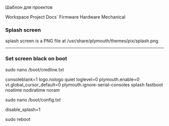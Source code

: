Шаблон для проектов

Workspace
	Project 
		Docs`
		Firmware
		Hardware
		Mechanical
		
		
###   Splash screen
splash screen is a PNG file at /usr/share/plymouth/themes/pix/splash.png
 
---
### Set screen black on boot

sudo nano /boot/cmdline.txt

consoleblank=1 logo.nologo quiet loglevel=0 plymouth.enable=0 vt.global_cursor_default=0 plymouth.ignore-serial-consoles splash fastboot noatime nodiratime noram

sudo nano /boot/config.txt

disable_splash=1

sudo reboot
